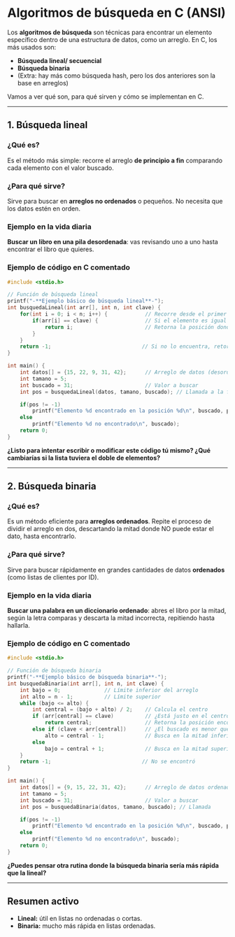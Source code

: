 # Algoritmos de búsqueda en C (ANSI)

Los **algoritmos de búsqueda** son técnicas para encontrar un elemento específico dentro de una estructura de datos, como un arreglo. En C, los más usados son:

- **Búsqueda lineal/ secuencial**
- **Búsqueda binaria**
- (Extra: hay más como búsqueda hash, pero los dos anteriores son la base en arreglos)

Vamos a ver qué son, para qué sirven y cómo se implementan en C.

***

## 1. Búsqueda lineal

### ¿Qué es?

Es el método más simple: recorre el arreglo **de principio a fin** comparando cada elemento con el valor buscado.

### ¿Para qué sirve?

Sirve para buscar en **arreglos no ordenados** o pequeños. No necesita que los datos estén en orden.

### Ejemplo en la vida diaria

**Buscar un libro en una pila desordenada**: vas revisando uno a uno hasta encontrar el libro que quieres.

### Ejemplo de código en C comentado

```c
#include <stdio.h>

// Función de búsqueda lineal
printf("-**Ejemplo básico de búsqueda lineal**-");
int busquedaLineal(int arr[], int n, int clave) {
    for(int i = 0; i < n; i++) {            // Recorre desde el primer hasta el último elemento
        if(arr[i] == clave) {               // Si el elemento es igual al buscado
            return i;                       // Retorna la posición donde fue encontrado
        }
    }
    return -1;                             // Si no lo encuentra, retorna -1
}

int main() {
    int datos[] = {15, 22, 9, 31, 42};      // Arreglo de datos (desordenado)
    int tamano = 5;
    int buscado = 31;                       // Valor a buscar
    int pos = busquedaLineal(datos, tamano, buscado); // Llamada a la función

    if(pos != -1)
        printf("Elemento %d encontrado en la posición %d\n", buscado, pos);
    else
        printf("Elemento %d no encontrado\n", buscado);
    return 0;
}
```

**¿Listo para intentar escribir o modificar este código tú mismo? ¿Qué cambiarías si la lista tuviera el doble de elementos?**

---
## 2. Búsqueda binaria

### ¿Qué es?

Es un método eficiente para **arreglos ordenados**. Repite el proceso de dividir el arreglo en dos, descartando la mitad donde NO puede estar el dato, hasta encontrarlo.

### ¿Para qué sirve?

Sirve para buscar rápidamente en grandes cantidades de datos **ordenados** (como listas de clientes por ID).

### Ejemplo en la vida diaria

**Buscar una palabra en un diccionario ordenado**: abres el libro por la mitad, según la letra comparas y descarta la mitad incorrecta, repitiendo hasta hallarla.

### Ejemplo de código en C comentado

```c
#include <stdio.h>

// Función de búsqueda binaria
printf("-**Ejemplo básico de búsqueda binaria**-");
int busquedaBinaria(int arr[], int n, int clave) {
    int bajo = 0;              // Límite inferior del arreglo
    int alto = n - 1;          // Límite superior
    while (bajo <= alto) {
        int central = (bajo + alto) / 2;    // Calcula el centro
        if (arr[central] == clave)          // ¿Está justo en el centro?
            return central;                 // Retorna la posición encontrada
        else if (clave < arr[central])      // ¿El buscado es menor que el elemento central?
            alto = central - 1;             // Busca en la mitad inferior
        else
            bajo = central + 1;             // Busca en la mitad superior
    }
    return -1;                             // No se encontró
}

int main() {
    int datos[] = {9, 15, 22, 31, 42};      // Arreglo de datos ordenado
    int tamano = 5;
    int buscado = 31;                       // Valor a buscar
    int pos = busquedaBinaria(datos, tamano, buscado); // Llamada

    if(pos != -1)
        printf("Elemento %d encontrado en la posición %d\n", buscado, pos);
    else
        printf("Elemento %d no encontrado\n", buscado);
    return 0;
}
```

**¿Puedes pensar otra rutina donde la búsqueda binaria sería más rápida que la lineal?**

---
## Resumen activo

- **Lineal:** útil en listas no ordenadas o cortas.
- **Binaria:** mucho más rápida en listas ordenadas.